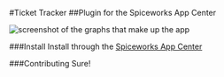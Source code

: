 #Ticket Tracker
##Plugin for the Spiceworks App Center

![screenshot of the graphs that make up the app]()

###Install
Install through the [Spiceworks App Center]()

###Contributing
Sure!